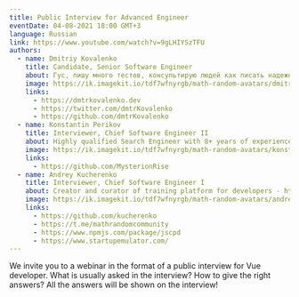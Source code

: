 ```yaml
---
title: Public Interview for Advanced Engineer
eventDate: 04-08-2021 18:00 GMT+3
language: Russian
link: https://www.youtube.com/watch?v=9gLHIYSzTFU
authors:
  - name: Dmitriy Kovalenko
    title: Candidate, Senior Software Engineer
    about: Гус, пишу много тестов, консультирую людей как писать надежные тесты. Разрабатываю тест раннер Cypress.io днем, хакаю ближайший супермаркет ночью.
    image: https://ik.imagekit.io/tdf7wfnyrgb/math-random-avatars/dmitriy-kovalenko_WaOpBWUnVMzf.png?tr=w-200,h-200,fo-face
    links:
      - https://dmtrkovalenko.dev
      - https://twitter.com/dmtrKovalenko
      - https://github.com/dmtrKovalenko
  - name: Konstantin Perikov
    title: Interviewer, Chief Software Engineer II
    about: Highly qualified Search Engineer with 8+ years of experience in creating, supporting, troubleshooting, enhancing several search solutions based on Solr/Lucene/Elastic stacks in different areas like e-commerce, patents, publishing, finance. Deeply fascinated by DataScience and ML, combining classical information retrieval with advanced NLP/NLU techniques. Passionate opensource community supporter (Maven, OpenJDK, Play Framework, Apache Solr, Indigo, Parso etc)
    image: https://ik.imagekit.io/tdf7wfnyrgb/math-random-avatars/konstantin-perikov_yuDNgV-H3X.png?tr=w-200,h-200,fo-face
    links:
      - https://github.com/MysterionRise
  - name: Andrey Kucherenko
    title: Interviewer, Chief Software Engineer I
    about: Creator and curator of training platform for developers - https://startupemulator.com/. Math.random() community leader - https://t.me/mathrandomcommunity. Engineer with more than 17 years of experience in IT. For the last 10 years I have been working in EPAM company. Main areas of my professional interest are - javascript based technologies, frontend and backend architecture, mobile development, web development, IoT and hardware development, TDD, CI/CD, DevOps, Databases etc. Open source contributor, author and maintainer of popular copy/paste detector named jscpd. I was born in a family of engineers, that’s why I respect different engineering areas ranging from mechanics to IT.
    image: https://ik.imagekit.io/tdf7wfnyrgb/math-random-avatars/andrey-kucherenko_QgYOdKHHLX5n.png?tr=w-200,h-200
    links:
      - https://github.com/kucherenko
      - https://t.me/mathrandomcommunity
      - https://www.npmjs.com/package/jscpd
      - https://www.startupemulator.com/
---
```


We invite you to a webinar in the format of a public interview for Vue developer.
What is usually asked in the interview?
How to give the right answers?
All the answers will be shown on the interview!
